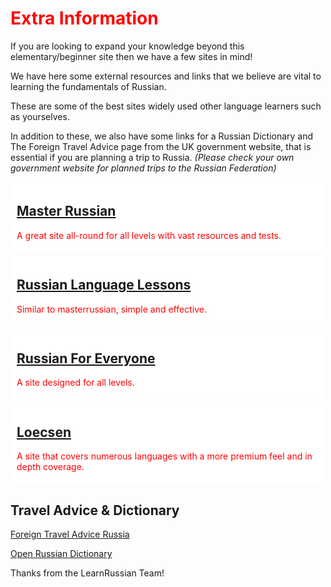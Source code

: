 <div class="container">
<h1 style="color:red;">Extra Information</h1>

<p>If you are looking to expand your knowledge beyond this elementary/beginner site then we have a few sites in mind! </p>

<p> We have here some external resources and links that we believe are vital to learning the fundamentals of Russian.</p>

<p> These are some of the best sites widely used other language learners such as yourselves.</p>

<p>In addition to these, we also have some links for a Russian Dictionary and The Foreign Travel Advice page from the UK government website, that is essential if you are planning a trip to Russia. <i>(Please check your own government website for planned trips to the Russian Federation)</i> </p>

<head>
<style>
.sites {
  background-color: white;
  color: red;
  margin: 5px;
  padding: 5px;
}
</style>
</head>
<body>

<div class="sites">
<h2><a href="http://masterrussian.com//" target="_blank">Master Russian</a> </h2>
<p>A great site all-round for all levels with vast resources and tests.</p>
</div> 

<div class="sites">
<h2><a href="http://www.russianlessons.net/" target="_blank">Russian Language Lessons</a></h2>
<p>Similar to masterrussian, simple and effective.</p>
</div>

<div class="sites">
<h2><a href="http://www.russianforeveryone.com/" target="_blank">Russian For Everyone</a></h2>
<p>A site designed for all levels.</p>
</div>

<div class="sites">
<h2><a href="https://www.loecsen.com/en/learn-russian" target="_blank">Loecsen</a></h2>
<p> A site that covers numerous languages with a more premium feel and in depth coverage.</p>
</div>
<tr>
  <h2>Travel Advice & Dictionary</h2>
  <p></p>
  <p><a href="https://www.gov.uk/foreign-travel-advice/russia">Foreign Travel Advice Russia</a></p>
  <p><a href="https://en.openrussian.org/">Open Russian Dictionary</a></p>
<footer>
  <p>Thanks from the LearnRussian Team!</p>
</footer>



